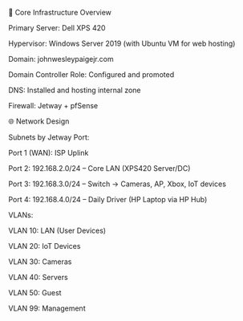 🧱 Core Infrastructure Overview

Primary Server: Dell XPS 420

Hypervisor: Windows Server 2019 (with Ubuntu VM for web hosting)

Domain: johnwesleypaigejr.com

Domain Controller Role: Configured and promoted

DNS: Installed and hosting internal zone

Firewall: Jetway + pfSense


🌐 Network Design

Subnets by Jetway Port:

Port 1 (WAN): ISP Uplink

Port 2: 192.168.2.0/24 – Core LAN (XPS420 Server/DC)

Port 3: 192.168.3.0/24 – Switch → Cameras, AP, Xbox, IoT devices

Port 4: 192.168.4.0/24 – Daily Driver (HP Laptop via HP Hub)


VLANs:

VLAN 10: LAN (User Devices)

VLAN 20: IoT Devices

VLAN 30: Cameras

VLAN 40: Servers

VLAN 50: Guest

VLAN 99: Management

